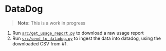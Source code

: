 # DataDog

> **Note:** This is a work in progress

1. Run [`src/get_usage_report.py`](../../src/get_usage_report.py) to download a raw usage report
2. Run [`src/send_to_datadog.py`](../../src/send_to_datadog.py) to ingest the data into datadog, using the downloaded CSV from #1.
